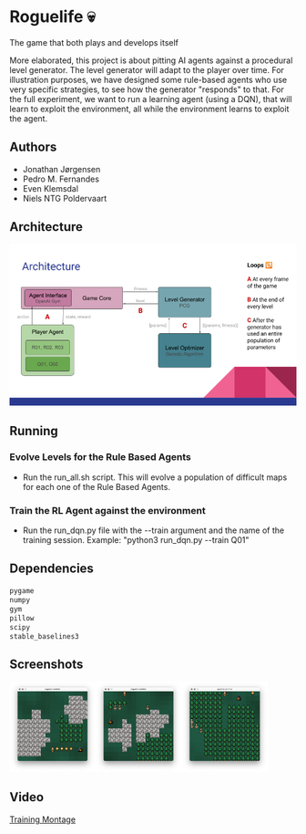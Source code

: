 # Roguelife 💀
The game that both plays and develops itself

More elaborated, this project is about pitting AI agents against a procedural level generator. The level generator will adapt to the player over time. For illustration purposes, we have designed some rule-based agents who use very specific strategies, to see how the generator "responds" to that. For the full experiment, we want to run a learning agent (using a DQN), that will learn to exploit the environment, all while the environment learns to exploit the agent.

## Authors
- Jonathan Jørgensen
- Pedro M. Fernandes
- Even Klemsdal
- Niels NTG Poldervaart

## Architecture
![Architecture](doc/arch.png)

## Running
### Evolve Levels for the Rule Based Agents
- Run the run_all.sh script. This will evolve a population of difficult maps for each one of the Rule Based Agents.
### Train the RL Agent against the environment
- Run the run_dqn.py file with the --train argument and the name of the training session. Example: "python3 run_dqn.py --train Q01"

## Dependencies
```
pygame
numpy
gym
pillow
scipy
stable_baselines3
```

## Screenshots
<img src="./doc/screenshot1.png" width=30%/><img src="./doc/screenshot2.png" width=30%/><img src="./doc/screenshot3.png" width=30%/>

## Video
[Training Montage](https://drive.google.com/file/d/1-C4bBehG-3zYwyCrGEYSs35uZPIEWhg0/view)
